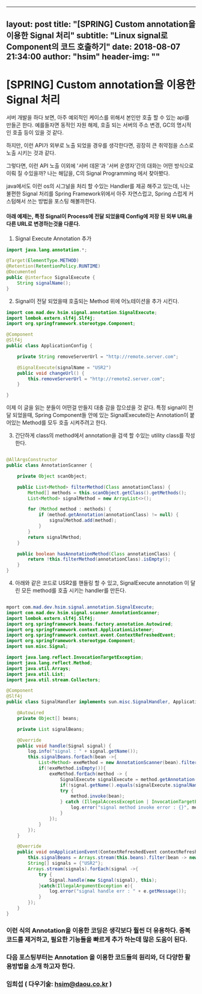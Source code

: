 
---
layout:     post
title:      "[SPRING] Custom annotation을 이용한 Signal 처리"
subtitle:   "Linux signal로 Component의 코드 호출하기"
date:       2018-08-07 21:34:00
author:     "hsim"
header-img: ""
---

# [SPRING] Custom annotation을 이용한 Signal 처리

서버 개발을 하다 보면, 아주 예외적인 케이스를 위해서 본인만 호출 할 수 있는 api를 만들곤 한다.
예를들자면
동적인 자원 해제, 호출 되는 서버의 주소 변경, GC의 명시적인 호출 등이 있을 것 같다.

하지만, 이런 API가 외부로 노출 되었을 경우를 생각한다면, 굉장히 큰 취약점을 스스로 노출 시키는 것과 같다.

그렇다면, 이런 API 노출 이외에 '서버 데몬'과 '서버 운영자'간의 대화는 어떤 방식으로 이뤄 질 수있을까?
나는 해답을, C의 Signal Programming 에서 찾아봤다.

java에서도 이런 os의 시그널을 처리 할 수있는 Handler를 제공 해주고 있는데,
나는 불편한 Signal 처리를 Spring Framework위에서 아주 자연스럽고, Spring 스럽게 커스텀해서 쓰는 방법을 포스팅 해볼까한다.

#### 아래 예제는, 특정 Signal이 Process에 전달 되었을때 Config에 저장 된 외부 URL을 다른 URL로 변경하는것을 다룬다.

1. Signal Execute Annotation 추가

```java
import java.lang.annotation.*;

@Target(ElementType.METHOD)
@Retention(RetentionPolicy.RUNTIME)
@Documented
public @interface SignalExecute {
    String signalName();
}
```

2. Signal이 전달 되었을때 호출되는 Method 위에 어노테이션을 추가 시킨다.

```java
import com.mad.dev.hsim.signal.annotation.SignalExecute;
import lombok.extern.slf4j.Slf4j;
import org.springframework.stereotype.Component;

@Component
@Slf4j
public class ApplicationConfig {

    private String removeServerUrl = "http://remote.server.com";

    @SignalExecute(signalName = "USR2")
    public void changeUrl() {
        this.removeServerUrl = "http://remote2.server.com";
    }

}

```

이제 이 글을 읽는 분들이 어떤걸 만들지 대충 감을 잡으셨을 것 같다.
특정 signal이 전달 되었을때, Spring Component들 안에 있는 SignalExecute라는 Annotation이 붙어있는 Method를 모두 호출 시켜주려고 한다.

3. 간단하게 class의 method에서 annotation을 검색 할 수있는 utility class를 작성한다.

```java

@AllArgsConstructor
public class AnnotationScanner {

    private Object scanObject;

    public List<Method> filterMethod(Class annotationClass) {
        Method[] methods = this.scanObject.getClass().getMethods();
        List<Method> signalMethod = new ArrayList<>();

        for (Method method : methods) {
            if (method.getAnnotation(annotationClass) != null) {
                signalMethod.add(method);
            }
        }
        return signalMethod;
    }

    public boolean hasAnnotationMethod(Class annotationClass) {
        return !this.filterMethod(annotationClass).isEmpty();
    }
}
```

4. 아래와 같은 코드로 USR2를 핸들링 할 수 있고, SignalExecute annotation 이 달린 모든 method를 호출 시키는 handler를 만든다.

```java

mport com.mad.dev.hsim.signal.annotation.SignalExecute;
import com.mad.dev.hsim.signal.scanner.AnnotationScanner;
import lombok.extern.slf4j.Slf4j;
import org.springframework.beans.factory.annotation.Autowired;
import org.springframework.context.ApplicationListener;
import org.springframework.context.event.ContextRefreshedEvent;
import org.springframework.stereotype.Component;
import sun.misc.Signal;

import java.lang.reflect.InvocationTargetException;
import java.lang.reflect.Method;
import java.util.Arrays;
import java.util.List;
import java.util.stream.Collectors;

@Component
@Slf4j
public class SignalHandler implements sun.misc.SignalHandler, ApplicationListener<ContextRefreshedEvent> {

    @Autowired
    private Object[] beans;

    private List signalBeans;

    @Override
    public void handle(Signal signal) {
        log.info("signal : " + signal.getName());
        this.signalBeans.forEach(bean ->{
            List<Method> exeMethod = new AnnotationScanner(bean).filterMethod(SignalExecute.class);
            if(!exeMethod.isEmpty()){
                exeMethod.forEach(method -> {
                    SignalExecute signalExecute = method.getAnnotation(SignalExecute.class);
                    if(!signal.getName().equals(signalExecute.signalName())){ return; }
                    try {
                        method.invoke(bean);
                    } catch (IllegalAccessException | InvocationTargetException e) {
                        log.error("signal method invoke error : {}", method.getName(), signal.getName());
                    }
                });
            }
        });
    }

    @Override
    public void onApplicationEvent(ContextRefreshedEvent contextRefreshedEvent) {
        this.signalBeans = Arrays.stream(this.beans).filter(bean -> new AnnotationScanner(bean).hasAnnotationMethod(SignalExecute.class)).collect(Collectors.toList());
        String[] signals = {"USR2"};
        Arrays.stream(signals).forEach(signal ->{
            try {
                Signal.handle(new Signal(signal), this);
            }catch(IllegalArgumentException e){
                log.error("signal handle err : " + e.getMessage());
            }
        });
    }
}

```

### 이런 식의 Annotation을 이용한 코딩은 생각보다 훨씬 더 유용하다. 중복코드를 제거하고, 필요한 기능들을 빠르게 추가 하는데 많은 도움이 된다.
### 다음 포스팅부터는 Annotation 을 이용한 코드들의 원리와, 더 다양한 활용방법을 소개 하고자 한다.


### 임희섭 ( 다우기술: hsim@daou.co.kr )